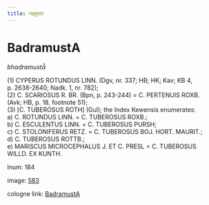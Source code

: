 ```yaml
---
title: भद्रमुस्ता
---
```


# BadramustA

<i>bhadramustā̆</i>  <div n="P" />(1) <bot>CYPERUS ROTUNDUS LINN.</bot> (Dgv, nr. 337; HB; HK; Kav; KB 4, <div n="lb" />p. 2638-2640; Nadk. 1, nr. 782); <div n="P" />(2) <bot>C. SCARIOSUS R. BR.</bot> (Bpn, p. 243-244) = <bot>C. PERTENUIS ROXB.</bot> <div n="lb" />(Avk; HB, p. 18, footnote 51); <div n="P" />(3) [<bot>C. TUBEROSUS ROTH</bot>] (Gul); the Index Kewensis enumerates: <div n="lb" />a) <bot>C. ROTUNDUS LINN.</bot> = <bot>C. TUBEROSUS ROXB.</bot>; <div n="lb" />b) <bot>C. ESCULENTUS LINN.</bot> = <bot>C. TUBEROSUS PURSH</bot>; <div n="lb" />c) <bot>C. STOLONIFERUS RETZ.</bot> = <bot>C. TUBEROSUS BOJ. HORT. MAURIT.</bot>; <div n="lb" />d) <bot>C. TUBEROSUS ROTTB.</bot>; <div n="lb" />e) <bot>MARISCUS MICROCEPHALUS J. ET C. PRESL</bot> = <bot>C. TUBEROSUS <div n="lb" />WILLD. EX KUNTH.</bot>

lnum: 184

image: [583](https://www.sanskrit-lexicon.uni-koeln.de/scans/csl-apidev/servepdf.php?dict=snp&page=583)

cologne link: [BadramustA](https://sanskrit-lexicon.uni-koeln.de/scans/csl-apidev/getword.php?dict=snp&key=BadramustA)

